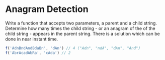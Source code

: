 # Anagram Detection

Write a function that accepts two parameters, a parent and a child
string. Determine how many times the child string - or an anagram of
the of the child string - appears in the parent string. There is a
solution which can be done in near instant time.

```js
f('AdnBndAndBdaBn', 'dAn') // 4 ("Adn", "ndA", "dAn", "And")
f('AbrAcadAbRa', 'cAda') // 2
```
